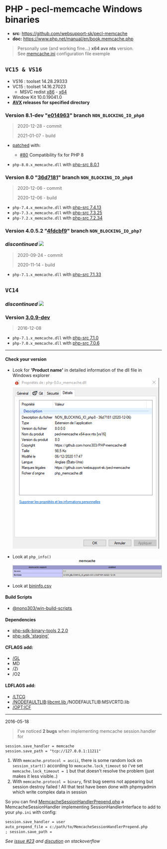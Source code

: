 # PHP - pecl-memcache Windows binaries

- **src**: https://github.com/websupport-sk/pecl-memcache
- **doc:** https://www.php.net/manual/en/book.memcache.php

> Personally use (and working fine...) **x64 avx nts** version.  
> See [memcache.ini](memcache.ini) configuration file exemple

## `VC15 & VS16`
- VS16 : toolset 14.28.29333
- VC15 : toolset 14.16.27023
  - MSVC redist  [x86](https://aka.ms/vs/16/release/vc_redist.x86.exe) - [x64](https://aka.ms/vs/16/release/vc_redist.x64.exe)
- Window Kit 10.0.19041.0
- **[AVX](https://msdn.microsoft.com/fr-fr/library/jj620901.aspx) releases** __for specified directory__

### Version 8.1-dev "[e014963](https://github.com/websupport-sk/pecl-memcache/commit/e014963c1360d764e3678e91fb73d03fc64458f7)" branch `NON_BLOCKING_IO_php8`

> 2020-12-28 - commit
>
> 2021-01-07 - build

- [patched](36d7181.patch) with:
  - [#80](https://github.com/websupport-sk/pecl-memcache/issues/80) Compatibility fix for PHP 8

- `php-8.0.x_memcache.dll` with [php-src 8.0.1](https://github.com/php/php-src/tree/php-8.0.1)

### Version 8.0 "[36d7181](https://github.com/websupport-sk/pecl-memcache/commit/36d71814591db47c58800e7c24ad77df1bf14ab1)" branch `NON_BLOCKING_IO_php8`

> 2020-12-06 - commit
>
> 2020-12-06 - build

- `php-7.4.x_memcache.dll` with [php-src 7.4.13](https://github.com/php/php-src/tree/php-7.4.13)
- `php-7.3.x_memcache.dll` with [php-src 7.3.25](https://github.com/php/php-src/tree/php-7.3.25)
- `php-7.2.x_memcache.dll` with [php-src 7.2.34](https://github.com/php/php-src/tree/php-7.2.34)

### Version 4.0.5.2 "[4fdcbf9](https://github.com/websupport-sk/pecl-memcache/commit/4fdcbf9fdb6876b50cd73c614bf8130ee10ce2d2)" branch `NON_BLOCKING_IO_php7` 

###          _discontinued_ ![](https://placehold.it/15/f03c15/000000?text=+)

> 2020-09-24 - commit
>
> 2020-11-14 - build

- `php-7.1.x_memcache.dll` with [php-src 7.1.33](https://github.com/php/php-src/tree/php-7.1.33) 

##  `VC14` 

###           _discontinued_ ![](https://placehold.it/15/f03c15/000000?text=+)

### Version [3.0.9-dev](https://github.com/websupport-sk/pecl-memcache/commit/4991c2fff22d00dc81014cc92d2da7077ef4bc86)

> 2016-12-08

- `php-7.1.x_memcache.dll` with [php-src 7.1.0](https://github.com/php/php-src/tree/php-7.1.0) 
- `php-7.0.x_memcache.dll` with [php-src 7.0.6](https://github.com/php/php-src/tree/php-7.0.6) 

----
#### **Check your version**

- Look for **'Product name'** in detailed information of the dll file in Windows explorer 
  ![image-20201114113957010](README_1.png)

- Look at `php_info()` 
  ![image-20201114113957010](README_2.png)

- Look at [bininfo.csv](./bininfo.csv)

#### **Build Scripts** 

- [@nono303/win-build-scripts](https://github.com/nono303/win-build-scripts)

#### Dependencies

- [php-sdk-binary-tools 2.2.0](https://github.com/microsoft/php-sdk-binary-tools/tree/php-sdk-2.2.0)
- [php-sdk 'staging'](https://windows.php.net/downloads/php-sdk/deps/series/)

#### CFLAGS add:

- [/GL](https://msdn.microsoft.com/en-us/library/0zza0de8.aspx)
- MD
- /Zi
- /O2

#### LDFLAGS add:

- [/LTCG ](https://msdn.microsoft.com/en-us/library/xbf3tbeh.aspx)
- [/NODEFAULTLIB](https://msdn.microsoft.com/en-us/library/3tz4da4a.aspx):[libcmt.lib ](https://msdn.microsoft.com/en-us/library/abx4dbyh.aspx) /NODEFAULTLIB:MSVCRTD.lib
- [/OPT:ICF](https://msdn.microsoft.com/en-us/library/bxwfs976.aspx)

----
2016-05-18

> I’ve noticed __2 bugs__ when implementing memcache session.handler for 
```
session.save_handler = memcache
session.save_path = "tcp://127.0.0.1:11211"
```
1. With ```memcache.protocol = ascii```, there is some random lock on ```session_start()``` according to ```memcache.lock_timeout```
so i've set ```memcache.lock_timeout = 1``` but that doesn’t resolve the problem (just makes it less visible..)
2. With ```memcache.protocol = binary```, first bug seems not appearing but session destroy failed !
All that test have been done with phpmyadmin which write complex data in session

So you can find [MemcacheSessionHandlerPrepend.php](MemcacheSessionHandlerPrepend.php) a MemcacheSessionHandler implementing SessionHandlerInterface to add to your `php.ini` with config:
```
session.save_handler = user
auto_prepend_file = c:/path/to/MemcacheSessionHandlerPrepend.php
; session.save_path = 
```
_See [issue #23](https://github.com/websupport-sk/pecl-memcache/issues/23#issuecomment-327702906) and [discution](http://stackoverflow.com/questions/34952502/memcache-for-php7-on-windows/) on stackoverflow_

